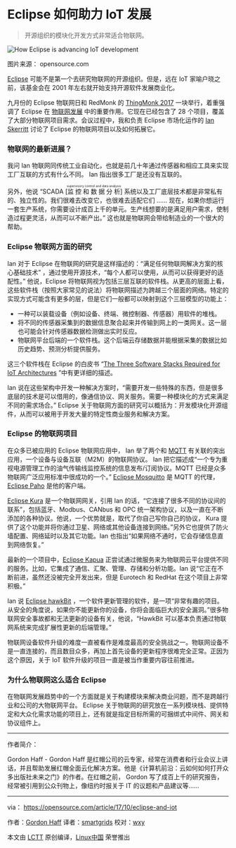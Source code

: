 Eclipse 如何助力 IoT 发展
============================================================


> 开源组织的模块化开发方式非常适合物联网。

![How Eclipse is advancing IoT development](https://opensource.com/sites/default/files/styles/image-full-size/public/lead-images/OSDC_BUS_ArchitectureOfParticipation_520x292.png?itok=FA0Uuwzv "How Eclipse is advancing IoT development")

图片来源： opensource.com

[Eclipse][3] 可能不是第一个去研究物联网的开源组织。但是，远在 IoT 家喻户晓之前，该基金会在 2001 年左右就开始支持开源软件发展商业化。

九月份的 Eclipse 物联网日和 RedMonk 的 [ThingMonk 2017][4] 一块举行，着重强调了 Eclipse 在 [物联网发展][5] 中的重要作用。它现在已经包含了 28 个项目，覆盖了大部分物联网项目需求。会议过程中，我和负责 Eclipse 市场化运作的 [Ian Skerritt][6] 讨论了 Eclipse 的物联网项目以及如何拓展它。

### 物联网的最新进展？

我问 Ian 物联网同传统工业自动化，也就是前几十年通过传感器和相应工具来实现工厂互联的方式有什么不同。 Ian 指出很多工厂是还没有互联的。

另外，他说 “SCADA [<ruby>监控和数据分析<rt>supervisory control and data analysis</rt></ruby>] 系统以及工厂底层技术都是非常私有的、独立性的。我们很难去改变它，也很难去适配它们 …… 现在，如果你想运行一套生产系统，你需要设计成百上千的单元。生产线想要的是满足用户需求，使制造过程更灵活，从而可以不断产出。” 这也就是物联网会带给制造业的一个很大的帮助。

### Eclipse 物联网方面的研究

Ian 对于 Eclipse 在物联网的研究是这样描述的：“满足任何物联网解决方案的核心基础技术” ，通过使用开源技术，“每个人都可以使用，从而可以获得更好的适配性。” 他说，Eclipse 将物联网视为包括三层互联的软件栈。从更高的层面上看，这些软件栈（按照大家常见的说法）将物联网描述为跨越三个层面的网络。特定的实现方式可能含有更多的层，但是它们一般都可以映射到这个三层模型的功能上：

* 一种可以装载设备（例如设备、终端、微控制器、传感器）用软件的堆栈。
* 将不同的传感器采集到的数据信息聚合起来并传输到网上的一类网关。这一层也可能会针对传感器数据检测做出实时反应。
* 物联网平台后端的一个软件栈。这个后端云存储数据并能根据采集的数据比如历史趋势、预测分析提供服务。

这三个软件栈在 Eclipse 的白皮书 “[The Three Software Stacks Required for IoT Architectures][7] ”中有更详细的描述。

Ian 说在这些架构中开发一种解决方案时，“需要开发一些特殊的东西，但是很多底层的技术是可以借用的，像通信协议、网关服务。需要一种模块化的方式来满足不同的需求场合。” Eclipse 关于物联网方面的研究可以概括为：开发模块化开源组件，从而可以被用于开发大量的特定性商业服务和解决方案。

### Eclipse 的物联网项目

在众多已被应用的 Eclipse 物联网应用中， Ian 举了两个和 [MQTT][8] 有关联的突出应用，一个设备与设备互联（M2M）的物联网协议。 Ian 把它描述成“一个专为重视电源管理工作的油气传输线监控系统的信息发布/订阅协议。MQTT 已经是众多物联网广泛应用标准中很成功的一个。” [Eclipse Mosquitto][9] 是 MQTT 的代理，[Eclipse Paho][10] 是他的客户端。

[Eclipse Kura][11] 是一个物联网网关，引用 Ian 的话，“它连接了很多不同的协议间的联系”，包括蓝牙、Modbus、CANbus 和 OPC 统一架构协议，以及一直在不断添加的各种协议。他说，一个优势就是，取代了你自己写你自己的协议， Kura 提供了这个功能并将你通过卫星、网络或其他设备连接到网络。”另外它也提供了防火墙配置、网络延时以及其它功能。Ian 也指出“如果网络不通时，它会存储信息直到网络恢复。”

最新的一个项目中，[Eclipse Kapua][12] 正尝试通过微服务来为物联网云平台提供不同的服务。比如，它集成了通信、汇聚、管理、存储和分析功能。Ian 说“它正在不断前进，虽然还没被完全开发出来，但是 Eurotech 和 RedHat 在这个项目上非常积极。”

Ian 说 [Eclipse hawkBit][13] ，一个软件更新管理的软件，是一项“非常有趣的项目。从安全的角度说，如果你不能更新你的设备，你将会面临巨大的安全漏洞。”很多物联网安全事故都和无法更新的设备有关，他说，“HawkBit 可以基本负责通过物联网系统来完成扩展性更新的后端管理。”

物联网设备软件升级的难度一直被看作是难度最高的安全挑战之一。物联网设备不是一直连接的，而且数目众多，再加上首先设备的更新程序很难完全正常。正因为这个原因，关于 IoT 软件升级的项目一直是被当作重要内容往前推进。

### 为什么物联网这么适合 Eclipse

在物联网发展趋势中的一个方面就是关于构建模块来解决商业问题，而不是跨越行业和公司的大物联网平台。 Eclipse 关于物联网的研究放在一系列模块栈、提供特定和大众化需求功能的项目上，还有就是指定目标所需的可捆绑式中间件、网关和协议组件上。


--------------------------------------------------------------------------------



作者简介：

Gordon Haff - Gordon Haff 是红帽公司的云专家，经常在消费者和行业会议上讲话，并且帮助发展红帽全面云化解决方案。他是《计算机前沿：云如何如何打开众多出版社未来之门》的作者。在红帽之前， Gordon 写了成百上千的研究报告，经常被引用到公众刊物上，像纽约时报关于 IT 的议题和产品建议等……

--------------------------------------------------------------------------------

via： https://opensource.com/article/17/10/eclipse-and-iot

作者：[Gordon Haff][a]
译者：[smartgrids](https://github.com/smartgrids)
校对：[wxy](https://github.com/wxy)

本文由 [LCTT](https://github.com/LCTT/TranslateProject) 原创编译，[Linux中国](https://linux.cn/) 荣誉推出

[a]:https://opensource.com/users/ghaff
[1]:https://opensource.com/article/17/10/eclipse-and-iot?rate=u1Wr-MCMFCF4C45IMoSPUacCatoqzhdKz7NePxHOvwg
[2]:https://opensource.com/user/21220/feed
[3]:https://www.eclipse.org/home/
[4]:http://thingmonk.com/
[5]:https://iot.eclipse.org/
[6]:https://twitter.com/ianskerrett
[7]:https://iot.eclipse.org/resources/white-papers/Eclipse%20IoT%20White%20Paper%20-%20The%20Three%20Software%20Stacks%20Required%20for%20IoT%20Architectures.pdf
[8]:http://mqtt.org/
[9]:https://projects.eclipse.org/projects/technology.mosquitto
[10]:https://projects.eclipse.org/projects/technology.paho
[11]:https://www.eclipse.org/kura/
[12]:https://www.eclipse.org/kapua/
[13]:https://eclipse.org/hawkbit/
[14]:https://opensource.com/users/ghaff
[15]:https://opensource.com/users/ghaff
[16]:https://opensource.com/article/17/10/eclipse-and-iot#comments
